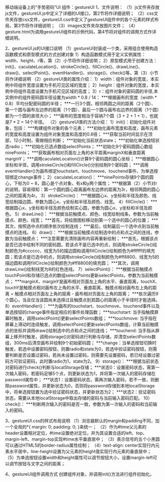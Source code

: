 移动端设备上的“手势密码”UI 组件：gestureUI
1、文件说明：
（1）js文件夹存放js文件，gestureUI.js中定义了详细的UI接口，第2节将作详细说明；
（2）css文件夹存放css文件，gestureUI.css中定义了gestureUI组件中的各个元素的样式布局，第3节将作详细说明；
（3）images文件夹存放图片文件；
（4）gesture.html为调用gestureUI组件的示例代码，第4节将对组件的调用方式作详细说明。

2、gestureUI.js的UI接口说明
（1）gestureUI封装成一个类，采用组合使用构造函数模式和原型模式的方式创建对象
	1）构造函数模式用于定义实例属性：width、height、r等，第（2）小节将作详细说明；
	2）原型模式用于创建方法：init()、caculateLocation()、strokeCircle()、fillCircle()、drawLine()、draw()、selectPoint()、eventHandler()、storage()、check()等，第（3）小节将作详细说明
（2）gestureUI类的属性介绍：
	1）width：组件对象的宽度，本实例中将组件宽度设置为手机可见区域的宽度；
	2）height：组件对象的宽度，本实例中将组件高度设置为手机可见区域的高度；
	3）r：组件对象的密码圆的半径,本实例中的组件密码圆半径设置为width * 0.8 / 14：
		***根据画布的宽度（width * 0.8）平均分配密码圆的半径；
		***一行3个圆，相邻两圆之间的距离（2个圆）、第一个圆与画布左边界的距离（1个圆）、最后一个圆与画布右边界的距离（1个圆）都为一个圆的直径大小；
		***画布的宽度相当于容纳7个圆（3 + 2 + 1 + 1），也就是7 * 2 = 14个半径。
（2）gestureUI类的方法介绍：
	1）init()：初始化组件对象，包括：
		***构建组件对象的各个元素；
		***初始化画布宽度和高度，画布元素的宽度和高度设置为组件对象宽度和高度的0.8倍；
		***获取当前时间显示在顶部，12小时制，需做相应判断；
		***初始化当前状态state；
		***初始化单选按钮状态radio；
		***初始化已选点数组selectPoints；
		***初始化9个密码圆圆心数组ninePoints；
		***获取画布相对页面左上角的水平距离marginX和垂直距离marginY；
		***调用caculateLocation()计算9个密码圆的圆心坐标；
		***根据圆心坐标和半径，调用strokeCircle()和fillCircle()分别绘制9个密码圆；
		***调用eventHandler()为画布绑定touchstart、touchmove、touchend事件、为单选按钮绑定change事件；
	2）caculateLocation()：
		***ninePoints存储9个圆的圆心，下标为0 ~ 8，圆心是个点对象，有x和y两个属性；
		***根据第（2）小节对r的说明，容易得知：第一个圆的圆心距离画布左边界的距离为3r，相邻两圆的圆心之间的距离为4r。
	3）strokeCircle()：
		***根据圆心x、y坐标和半径及颜色、线宽绘制描边圆，参数为圆心x、y坐标和半径及颜色、线宽。
	4）fillCircle()：
		***根据圆心x、y坐标和半径及颜色绘制实心圆，参数为圆心x、y坐标和半径及颜色。
	5）drawLine()：
		***根据当前触摸点、颜色、线宽绘制线条，参数为当前触摸点、颜色、线宽；
		***首先，将绘图图标移动到第一个选中的圆心的位置；
		***其次，按照选中点的顺序依次绘制连线；
		***最后，绘制最后一个选中点到当前触摸点的连线。
	6）draw()：
		***根据当前触摸点绘制选中的点和点之间的连线，参数为当前触摸点；
		***注意需要先清除画布内容再重新绘制；
		***首先，根据该点是否已选中绘制不同的密码圆，若该点不是已选中的点，则调用strokeCircle()绘制颜色为#cccccc、线宽为5的描边圆和调用fillCircle()绘制颜色为#ffffff的填充圆；若该点是已选中的点，则调用strokeCircle()绘制颜色为#ff8800、线宽为5的描边圆和调用fillCircle()绘制颜色为#ff8800的填充圆；
		***其次，调用drawLine()绘制线宽为8的红色连线。
	7）selectPoint()：
		***根据当前触摸点touchPoint和存储已选点的数组selectPoints更新selectPoints，参数为当前触摸点；
		***marginX、marginY是画布相对页面左上角的水平、垂直距离，touchX、touchY是触摸点相对画布左上角的水平、垂直距离，触摸点相对画布左上角的距离 = 触摸点相对页面左上角的距离 - 画布相对页面左上角的距离；
		***依次遍历9个圆心，当且仅当该圆尚未选择过且触摸点到其圆心的距离小于半径时才能选择。
	8）eventHandler()：
		***为画布的touchstart、touchmove、touchend事件以及单选按钮的change事件指定相应的事件处理函数；
		***touchstart: 当手指触摸屏幕时触发，调用selectPoint()更新selectPoints数组；
		***touchmove: 当手指在屏幕上滑动时连续触发，调用selectPoint()更新selectPoints数组，计算当前触摸点的坐标并调用draw()绘制选中的点和点之间的连线；
		***touchend: 当手指从屏幕上移开时触发，调用storage()对密码进行判断与存储，并清空selectPoints数组，300ms后清空画布并绘制9个初始密码圆；
		***change：当单选按钮切换时触发，若选中设置密码按钮，则置radio和state为0，若选中验证密码按钮，则需要判断是否设置过密码，若尚未设置过密码，则需要先设置密码，若已经设置过密码方可验证密码，此时置radio为1，state为2。
	9）storage()：
		***根据当前状态对密码进行check()判断与localStorage存储；
		***状态0：设置密码状态，需第一次输入密码，若密码足够5个点，则更新状态为1，并将第一次输入的密码存储在password属性中；
		***状态1：设置密码状态，需再次输入密码，若不一致，则删除password属性，并更新状态为0，否则将password存储到本地localStorage中，将单选按钮置为选中验证密码状态，并更新状态为2；
		***状态2：验证密码状态，需要从本地localStorage中取出存储的密码与当前输入密码匹配。
	10）check()：
		***判断两次输入的密码是否一致，参数为第一次输入的密码和当前输入的密码。

3、gestureUI.css的样式布局说明
（1）浏览器默认的margin和padding不同，加一个全局的*{ margin: 0; padding: 0; }来统一；
（2）作为#time父元素的header设置相对定位，#time设置绝对定位，并为其设置合适的left、top、margin-left、margin-top实现#time水平垂直居中；
（3）表示信号的五个小黑圆可以通过HTML5的border-radius属性绘制；
（4）text-align: center实现行内元素水平居中，line-height设置为父元素的height值实现行内元素的垂直居中；
（5）为单选按钮设置width和height属性可以调节按钮大小，设置margin-left可以调节按钮与文字之间的距离；

4、gestureUI组件调用方式
创建组件对象，并调用init()方法进行组件初始化。